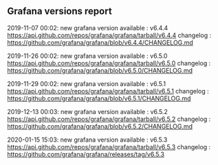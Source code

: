 ## Grafana versions report

2019-11-07 00:02: new grafana version available : v6.4.4 https://api.github.com/repos/grafana/grafana/tarball/v6.4.4 changelog : https://github.com/grafana/grafana/blob/v6.4.4/CHANGELOG.md

2019-11-26 00:02: new grafana version available : v6.5.0 https://api.github.com/repos/grafana/grafana/tarball/v6.5.0 changelog : https://github.com/grafana/grafana/blob/v6.5.0/CHANGELOG.md

2019-11-29 00:02: new grafana version available : v6.5.1 https://api.github.com/repos/grafana/grafana/tarball/v6.5.1 changelog : https://github.com/grafana/grafana/blob/v6.5.1/CHANGELOG.md

2019-12-13 00:03: new grafana version available : v6.5.2 https://api.github.com/repos/grafana/grafana/tarball/v6.5.2 changelog : https://github.com/grafana/grafana/blob/v6.5.2/CHANGELOG.md

2020-01-15 15:03: new grafana version available : v6.5.3 https://api.github.com/repos/grafana/grafana/tarball/v6.5.3 changelog : https://github.com/grafana/grafana/releases/tag/v6.5.3

